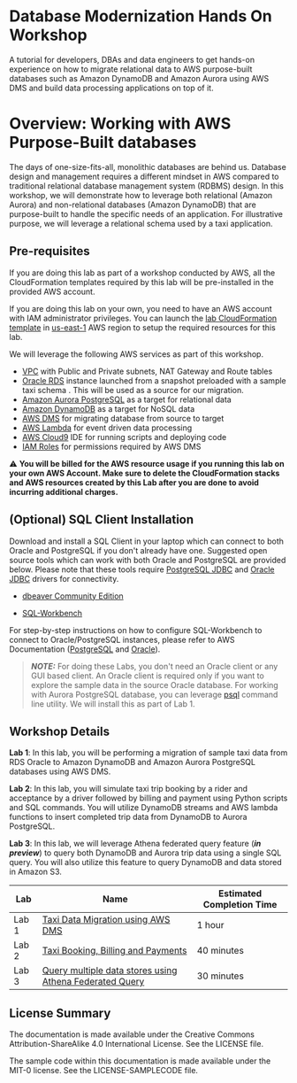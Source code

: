 # Database Modernization Hands On Workshop

A tutorial for developers, DBAs and data engineers to get hands-on experience on how to migrate relational data to AWS purpose-built databases such as Amazon DynamoDB and Amazon Aurora using AWS DMS and build data processing applications on top of it.



# Overview: Working with AWS Purpose-Built databases

The days of one-size-fits-all, monolithic databases are behind us. Database design and management requires a different mindset in AWS compared to traditional relational database management system (RDBMS) design. In this workshop, we will demonstrate how to leverage both relational (Amazon Aurora) and non-relational databases (Amazon DynamoDB) that are purpose-built to handle the specific needs of an application. For illustrative purpose, we will leverage a relational schema used by a taxi application.

## Pre-requisites

If you are doing this lab as part of a workshop conducted by AWS, all the CloudFormation templates required by this lab will be pre-installed in the provided AWS account. 

If you are doing this lab on your own, you need to have an AWS account with IAM administrator privileges. You can launch the [lab CloudFormation template](./src/cloudformation.template) in [us-east-1](https://console.aws.amazon.com/console/home?region=us-east-1) AWS region to setup the required resources for this lab.

We will leverage the following AWS services as part of this workshop.

- [VPC](https://docs.aws.amazon.com/vpc/latest/userguide/VPC_Scenario2.html) with Public and Private subnets, NAT Gateway and Route tables 
- [Oracle RDS](https://aws.amazon.com/rds/oracle/) instance launched from a snapshot  preloaded with a sample taxi schema . This will be used as a source for our migration.
- [Amazon Aurora PostgreSQL](https://aws.amazon.com/rds/aurora/postgresql-features/) as a target for relational data
- [Amazon DynamoDB](https://aws.amazon.com/dynamodb/) as a target for NoSQL data
- [AWS DMS](https://aws.amazon.com/dms/) for migrating database from source to target
- [AWS Lambda](https://aws.amazon.com/lambda/) for event driven data processing
- [AWS Cloud9](https://aws.amazon.com/cloud9) IDE  for running scripts and deploying code
- [IAM Roles](https://docs.aws.amazon.com/IAM/latest/UserGuide/id_roles.html) for permissions required by AWS DMS

:warning: **You will be billed for the AWS resource usage if you running this lab on your own AWS Account. Make sure to delete the CloudFormation stacks and AWS resources created by this Lab after you are done to avoid incurring additional charges.** 
 
## (Optional) SQL Client Installation
  Download and install a SQL Client in your laptop which can connect to both Oracle and PostgreSQL if you don't already have one. Suggested open source tools which can work with both Oracle and PostgreSQL are provided below. Please note that these tools require [PostgreSQL JDBC](https://jdbc.postgresql.org/) and [Oracle JDBC](https://www.oracle.com/technetwork/database/features/jdbc/jdbc-drivers-12c-download-1958347.html) drivers for connectivity. 


 - [dbeaver Community Edition](https://dbeaver.io/download/)
         
   
 - [SQL-Workbench](https://www.sql-workbench.eu/downloads.html)

 
For step-by-step instructions on how to configure SQL-Workbench to connect to Oracle/PostgreSQL instances, please refer to AWS Documentation ([PostgreSQL](https://aws.amazon.com/getting-started/tutorials/create-connect-postgresql-db/) and [Oracle](https://docs.aws.amazon.com/dms/latest/sbs/CHAP_RDSOracle2Aurora.Steps.ConnectOracle.html)).

  > **_NOTE:_** For doing these Labs, you don't need an Oracle client or any GUI based client. An Oracle client is required only if you want to explore the sample data in the source Oracle database.  For working with Aurora PostgreSQL database, you can leverage [psql](https://www.postgresql.org/docs/9.5/app-psql.html) command line utility. We will install this as part of Lab 1.


## Workshop Details

**Lab 1**: In this lab, you will be performing a migration of sample taxi data from RDS Oracle to Amazon DynamoDB and Amazon Aurora PostgreSQL databases using AWS DMS.

**Lab 2**: In this lab, you will simulate taxi trip booking by a rider and acceptance by a driver followed by billing and payment using Python scripts and SQL commands. You will utilize DynamoDB streams and AWS lambda functions to insert completed trip data from DynamoDB to Aurora PostgreSQL.

**Lab 3**: In this lab, we will leverage Athena federated query feature (**_in preview_**) to query both DynamoDB and Aurora trip data using a single SQL query. You will also utilize this feature to query DynamoDB and data stored in Amazon S3.


|Lab|Name|Estimated Completion Time|
|---|----|----|
|Lab 1|[Taxi Data Migration using AWS DMS](./lab1-TaxiDataMigration)|1 hour|
|Lab 2|[Taxi Booking, Billing and Payments](./lab2-TaxiBookingAndPayments)|40 minutes|
|Lab 3|[Query multiple data stores using Athena Federated Query](./lab3-AthenaFederatedQuery)|30 minutes|


## License Summary

The documentation is made available under the Creative Commons Attribution-ShareAlike 4.0 International License. See the LICENSE file.

The sample code within this documentation is made available under the MIT-0 license. See the LICENSE-SAMPLECODE file.
